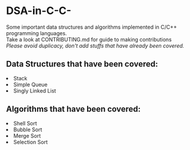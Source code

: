 # DSA-in-C-C-
Some important data structures and algorithms implemented in C/C++ programming languages. <br>
Take a look at CONTRIBUTING.md for guide to making contributions <br>
<i>Please avoid duplicacy, don't add stuffs that have already been covered.</i>

<h2>Data Structures that have been covered:</h2>
  <li>Stack</li>
  <li>Simple Queue</li>
  <li>Singly Linked List</li>



<h2>Algorithms that have been covered:</h2>
<li>Shell Sort</li>
<li>Bubble Sort</li>
<li>Merge Sort</li>
<li>Selection Sort</li>
